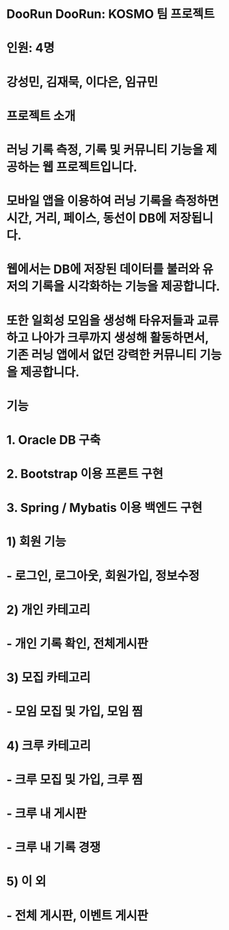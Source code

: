 # DooRun DooRun: KOSMO 팀 프로젝트

# 인원: 4명
# 강성민, 김재묵, 이다은, 임규민

# 프로젝트 소개
# 러닝 기록 측정, 기록 및 커뮤니티 기능을 제공하는 웹 프로젝트입니다.
# 모바일 앱을 이용하여 러닝 기록을 측정하면 시간, 거리, 페이스, 동선이 DB에 저장됩니다.
# 웹에서는 DB에 저장된 데이터를 불러와 유저의 기록을 시각화하는 기능을 제공합니다.
# 또한 일회성 모임을 생성해 타유저들과 교류하고 나아가 크루까지 생성해 활동하면서, 기존 러닝 앱에서 없던 강력한 커뮤니티 기능을 제공합니다.

# 기능
# 1. Oracle DB 구축
# 2. Bootstrap 이용 프론트 구현
# 3. Spring / Mybatis 이용 백엔드 구현
#	1) 회원 기능
#	    - 로그인, 로그아웃, 회원가입, 정보수정
#	2) 개인 카테고리
#	    - 개인 기록 확인, 전체게시판
#	3) 모집 카테고리
#	    - 모임 모집 및 가입, 모임 찜
#	4) 크루 카테고리
#	    - 크루 모집 및 가입, 크루 찜
#	    - 크루 내 게시판
#	    - 크루 내 기록 경쟁
#	5) 이 외
#	    - 전체 게시판, 이벤트 게시판
